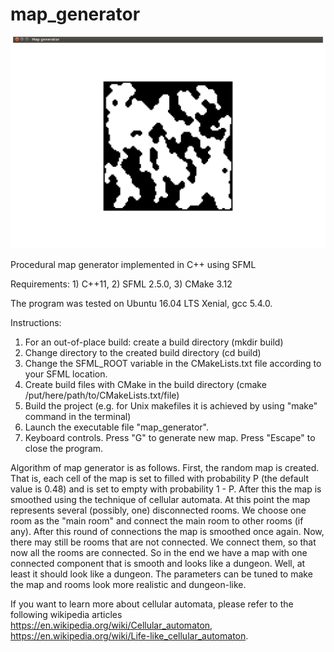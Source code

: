 # map_generator
![Procedural map generator](resources/map_generator.png?raw=true "Procedural map generator")

Procedural map generator implemented in C++ using SFML

Requirements: 1) C++11, 2) SFML 2.5.0, 3) CMake 3.12

The program was tested on Ubuntu 16.04 LTS Xenial, gcc 5.4.0.

Instructions:

1) For an out-of-place build: create a build directory (mkdir build)
2) Change directory to the created build directory (cd build)
3) Change the SFML_ROOT variable in the CMakeLists.txt file according to your SFML location.
4) Create build files with CMake in the build directory (cmake /put/here/path/to/CMakeLists.txt/file)
5) Build the project (e.g. for Unix makefiles it is achieved by using "make" command in the terminal)
6) Launch the executable file "map_generator".
7) Keyboard controls. Press "G" to generate new map. Press "Escape" to close the program.

Algorithm of map generator is as follows. First, the random map is created. That is, each cell of the map is set to filled with  probability P (the default value is 0.48) and is set to empty with probability 1 - P. After this the map is smoothed using the technique of cellular automata. At this point the map represents several (possibly, one) disconnected rooms. We choose one room as the "main room" and connect the main room to other rooms (if any). After this round of connections the map is smoothed once again. Now, there may still be rooms that are not connected. We connect them, so that now all the rooms are connected. So in the end we have a map with one connected component that is smooth and looks like a dungeon. Well, at least it should look like a dungeon. The parameters can be tuned to make the map and rooms look more realistic and dungeon-like.

If you want to learn more about cellular automata, please refer to the following wikipedia articles https://en.wikipedia.org/wiki/Cellular_automaton, https://en.wikipedia.org/wiki/Life-like_cellular_automaton.

